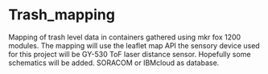 # Trash_mapping
Mapping of trash level data in containers gathered using mkr fox 1200 modules. 
The mapping will use the leaflet map API
the sensory device used for this project will be GY-530 ToF laser distance sensor.
Hopefully some schematics will be added.
SORACOM or IBMcloud as database.
